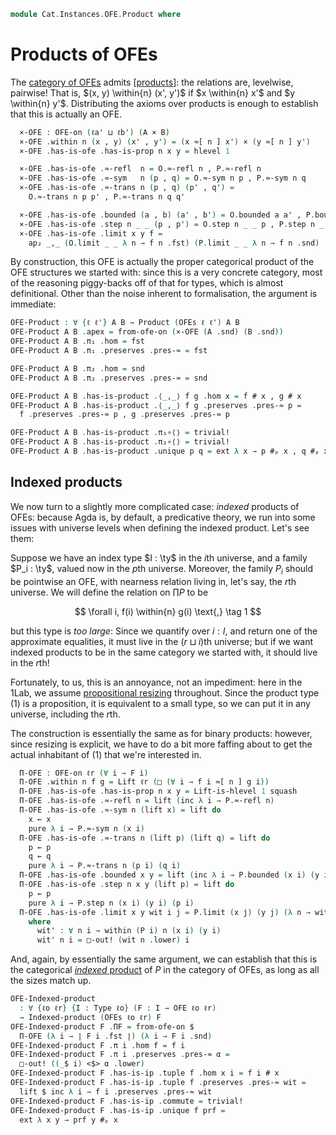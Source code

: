 <!--
```agda
open import Cat.Displayed.Univalence.Thin
open import Cat.Diagram.Product.Indexed
open import Cat.Diagram.Product
open import Cat.Displayed.Total
open import Cat.Instances.OFE
open import Cat.Prelude
```
-->

```agda
module Cat.Instances.OFE.Product where
```

# Products of OFEs

The [category of OFEs][OFE] admits [[products]]: the relations are,
levelwise, pairwise! That is, $(x, y) \within{n} (x', y')$ if $x
\within{n} x'$ and $y \within{n} y'$.  Distributing the axioms over
products is enough to establish that this is actually an OFE.

[OFE]: Cat.Instances.OFE.html
[products]: Cat.Diagram.Product.html

<!--
```agda
open OFE-Notation

module _ {ℓa ℓb ℓa' ℓb'} {A : Type ℓa} {B : Type ℓb} (O : OFE-on ℓa' A) (P : OFE-on ℓb' B)
  where
  private
    instance
      _ = O
      _ = P
    module O = OFE-on O
    module P = OFE-on P
```
-->

```agda
  ×-OFE : OFE-on (ℓa' ⊔ ℓb') (A × B)
  ×-OFE .within n (x , y) (x' , y') = (x ≈[ n ] x') × (y ≈[ n ] y')
  ×-OFE .has-is-ofe .has-is-prop n x y = hlevel 1

  ×-OFE .has-is-ofe .≈-refl  n = O.≈-refl n , P.≈-refl n
  ×-OFE .has-is-ofe .≈-sym   n (p , q) = O.≈-sym n p , P.≈-sym n q
  ×-OFE .has-is-ofe .≈-trans n (p , q) (p' , q') =
    O.≈-trans n p p' , P.≈-trans n q q'

  ×-OFE .has-is-ofe .bounded (a , b) (a' , b') = O.bounded a a' , P.bounded b b'
  ×-OFE .has-is-ofe .step n _ _ (p , p') = O.step n _ _ p , P.step n _ _ p'
  ×-OFE .has-is-ofe .limit x y f =
    ap₂ _,_ (O.limit _ _ λ n → f n .fst) (P.limit _ _ λ n → f n .snd)
```

<!--
```agda
open Product
open is-product
open Total-hom
```
-->

By construction, this OFE is actually the proper categorical product of
the OFE structures we started with: since this is a very concrete
category, most of the reasoning piggy-backs off of that for types, which
is almost definitional. Other than the noise inherent to formalisation,
the argument is immediate:

```agda
OFE-Product : ∀ {ℓ ℓ'} A B → Product (OFEs ℓ ℓ') A B
OFE-Product A B .apex = from-ofe-on (×-OFE (A .snd) (B .snd))
OFE-Product A B .π₁ .hom = fst
OFE-Product A B .π₁ .preserves .pres-≈ = fst

OFE-Product A B .π₂ .hom = snd
OFE-Product A B .π₂ .preserves .pres-≈ = snd

OFE-Product A B .has-is-product .⟨_,_⟩ f g .hom x = f # x , g # x
OFE-Product A B .has-is-product .⟨_,_⟩ f g .preserves .pres-≈ p =
  f .preserves .pres-≈ p , g .preserves .pres-≈ p

OFE-Product A B .has-is-product .π₁∘⟨⟩ = trivial!
OFE-Product A B .has-is-product .π₂∘⟨⟩ = trivial!
OFE-Product A B .has-is-product .unique p q = ext λ x → p #ₚ x , q #ₚ x
```

<!--
```agda
module
  _ {ℓi ℓf ℓr} {I : Type ℓi} (F : I → Type ℓf) (P : ∀ i → OFE-on ℓr (F i)) where
  private
    instance
      P-ofe : ∀ {i} → OFE-on ℓr (F i)
      P-ofe {i} = P i
    module P {i} = OFE-on (P i)
```
-->

## Indexed products

We now turn to a slightly more complicated case: _indexed_ products of
OFEs: because Agda is, by default, a predicative theory, we run into
some issues with universe levels when defining the indexed product.
Let's see them:

Suppose we have an index type $I : \ty$ in the $i$th universe, and
a family $P_i : \ty$, valued now in the $p$th universe. Moreover,
the family $P_i$ should be pointwise an OFE, with nearness relation
living in, let's say, the $r$th universe. We will define the relation on
$\prod P$ to be

$$
\forall i, f(i) \within{n} g(i) \text{,} \tag 1
$$

but this type is _too large_: Since we quantify over $i : I$, and return
one of the approximate equalities, it must live in the $(r \sqcup i)$th
universe; but if we want indexed products to be in the same category we
started with, it should live in the $r$th!

Fortunately, to us, this is an annoyance, not an impediment: here in the
1Lab, we assume [propositional resizing][omega] throughout. Since the
product type $(1)$ is a proposition, it is equivalent to a small type,
so we can put it in any universe, including the $r$th.

[omega]: 1Lab.Resizing.html

The construction is essentially the same as for binary products:
however, since resizing is explicit, we have to do a bit more faffing
about to get the actual inhabitant of $(1)$ that we're interested in.

```agda
  Π-OFE : OFE-on ℓr (∀ i → F i)
  Π-OFE .within n f g = Lift ℓr (□ (∀ i → f i ≈[ n ] g i))
  Π-OFE .has-is-ofe .has-is-prop n x y = Lift-is-hlevel 1 squash
  Π-OFE .has-is-ofe .≈-refl n = lift (inc λ i → P.≈-refl n)
  Π-OFE .has-is-ofe .≈-sym n (lift x) = lift do
    x ← x
    pure λ i → P.≈-sym n (x i)
  Π-OFE .has-is-ofe .≈-trans n (lift p) (lift q) = lift do
    p ← p
    q ← q
    pure λ i → P.≈-trans n (p i) (q i)
  Π-OFE .has-is-ofe .bounded x y = lift (inc λ i → P.bounded (x i) (y i))
  Π-OFE .has-is-ofe .step n x y (lift p) = lift do
    p ← p
    pure λ i → P.step n (x i) (y i) (p i)
  Π-OFE .has-is-ofe .limit x y wit i j = P.limit (x j) (y j) (λ n → wit' n j) i
    where
      wit' : ∀ n i → within (P i) n (x i) (y i)
      wit' n i = □-out! (wit n .lower) i
```

<!--
```agda
open is-indexed-product
open Indexed-product
```
-->

And, again, by essentially the same argument, we can establish that this
is the categorical [_indexed_ product][ip] of $P$ in the category of
OFEs, as long as all the sizes match up.

[ip]: Cat.Diagram.Product.Indexed.html

```agda
OFE-Indexed-product
  : ∀ {ℓo ℓr} {I : Type ℓo} (F : I → OFE ℓo ℓr)
  → Indexed-product (OFEs ℓo ℓr) F
OFE-Indexed-product F .ΠF = from-ofe-on $
  Π-OFE (λ i → ∣ F i .fst ∣) (λ i → F i .snd)
OFE-Indexed-product F .π i .hom f = f i
OFE-Indexed-product F .π i .preserves .pres-≈ α =
  □-out! ((_$ i) <$> α .lower)
OFE-Indexed-product F .has-is-ip .tuple f .hom x i = f i # x
OFE-Indexed-product F .has-is-ip .tuple f .preserves .pres-≈ wit =
  lift $ inc λ i → f i .preserves .pres-≈ wit
OFE-Indexed-product F .has-is-ip .commute = trivial!
OFE-Indexed-product F .has-is-ip .unique f prf =
  ext λ x y → prf y #ₚ x
```
